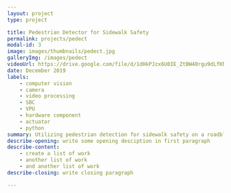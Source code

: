```yaml
---
layout: project
type: project

title: Pedestrian Detector for Sidewalk Safety
permalink: projects/pedect
modal-id: 3
image: images/thumbnails/pedect.jpg
galleryImg: /images/pedect
videoUrl: https://drive.google.com/file/d/1dHkPJzx6U0IE_ZtBW40rgu9dLfKNIVCR/preview
date: December 2019
labels:
    - computer vision
    - camera
    - video processing
    - SBC
    - VPU
    - hardware component
    - actuator
    - python
summary: Utilizing pedestrian detection for sidewalk safety on a roadblock using realtime video processing.
describe-opening: write some opening desciption in first paragraph
describe-content:
    - create a list of work
    - another list of work
    - and another list of work
describe-closing: write closing paragraph

---
```

